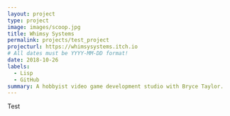 ```yaml
---
layout: project
type: project
image: images/scoop.jpg
title: Whimsy Systems
permalink: projects/test_project
projecturl: https://whimsysystems.itch.io
# All dates must be YYYY-MM-DD format!
date: 2018-10-26
labels:
  - Lisp
  - GitHub
summary: A hobbyist video game development studio with Bryce Taylor.
---
```


Test
